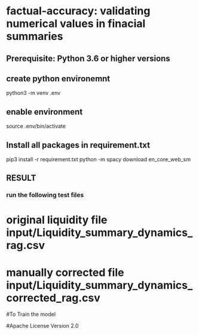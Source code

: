 # factual-accuracy: validating numerical values in finacial summaries

## Prerequisite: Python 3.6 or higher versions
## create python environemnt
python3 -m venv .env
## enable environment
source .env/bin/activate

## Install all packages in requirement.txt
pip3 install -r requirement.txt
python -m spacy download en_core_web_sm

## RESULT
### run the following test files

# original liquidity file  input/Liquidity_summary_dynamics_rag.csv
# manually corrected file input/Liquidity_summary_dynamics_corrected_rag.csv

#To Train the model


#Apache License Version 2.0

